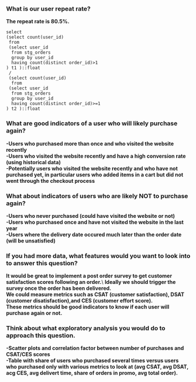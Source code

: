 ### What is our user repeat rate?
**The repeat rate is 80.5%.**
```
select
(select count(user_id)
 from
 (select user_id
  from stg_orders
  group by user_id
  having count(distinct order_id)>1 
) t1 )::float
 /
 (select count(user_id)
  from
 (select user_id
  from stg_orders
  group by user_id
  having count(distinct order_id)>=1 
) t2 )::float
```

### What are good indicators of a user who will likely purchase again? 
**-Users who purchased more than once and who visited the website recently**\
**-Users who visited the website recently and have a high conversion rate (using historical data)**\
**-Potentially users who visited the website recently and who have not purchased yet, in particular users who added items in a cart but did not went through the checkout process**

### What about indicators of users who are likely NOT to purchase again? 
**-Users who never purchased (could have visited the website or not)**\
**-Users who purchased once and have not visited the website in the last year**\
**-Users where the delivery date occured much later than the order date (will be unsatisfied)**

### If you had more data, what features would you want to look into to answer this question?
**It would be great to implement a post order survey to get customer satisfaction scores following an order.**\ 
**Ideally we should trigger the survey once the order has been delivered.**\
**We could measure metrics such as CSAT (customer satisfaction), DSAT (customer disatisfaction),and CES (customer effort score).**\
**These metrics should be good indicators to know if each user will purchase again or not.**

### Think about what exploratory analysis you would do to approach this question.
**-Scatter plots and correlation factor between number of purchases and CSAT/CES scores**\
**-Table with share of users who purchased several times versus users who purchased only with various metrics to look at (avg CSAT, avg DSAT, acg CES, avg delivert time, share of orders in promo, avg total order).**